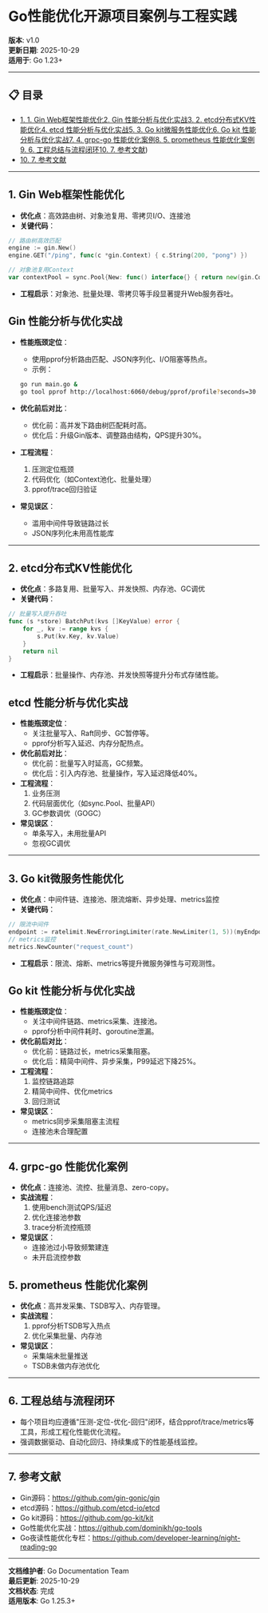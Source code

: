 ﻿# Go性能优化开源项目案例与工程实践

**版本**: v1.0  
**更新日期**: 2025-10-29  
**适用于**: Go 1.23+

---

## 📋 目录

- [1. 1. Gin Web框架性能优化](#1.-1.-gin-web框架性能优化)[2. Gin 性能分析与优化实战](#2.-gin-性能分析与优化实战)[3. 2. etcd分布式KV性能优化](#3.-2.-etcd分布式kv性能优化)[4. etcd 性能分析与优化实战](#4.-etcd-性能分析与优化实战)[5. 3. Go kit微服务性能优化](#5.-3.-go-kit微服务性能优化)[6. Go kit 性能分析与优化实战](#6.-go-kit-性能分析与优化实战)[7. 4. grpc-go 性能优化案例](#7.-4.-grpc-go-性能优化案例)[8. 5. prometheus 性能优化案例](#8.-5.-prometheus-性能优化案例)[9. 6. 工程总结与流程闭环](#9.-6.-工程总结与流程闭环)[10. 7. 参考文献](#10.-7.-参考文献))
- [10. 7. 参考文献](#7.-参考文献)

---

## 1. Gin Web框架性能优化

- **优化点**：高效路由树、对象池复用、零拷贝I/O、连接池
- **关键代码**：

```go
// 路由树高效匹配
engine := gin.New()
engine.GET("/ping", func(c *gin.Context) { c.String(200, "pong") })

// 对象池复用Context
var contextPool = sync.Pool{New: func() interface{} { return new(gin.Context) }}
```

- **工程启示**：对象池、批量处理、零拷贝等手段显著提升Web服务吞吐。

## Gin 性能分析与优化实战

- **性能瓶颈定位**：
  - 使用pprof分析路由匹配、JSON序列化、I/O阻塞等热点。
  - 示例：

  ```bash
  go run main.go &
  go tool pprof http://localhost:6060/debug/pprof/profile?seconds=30
  ```

- **优化前后对比**：
  - 优化前：高并发下路由树匹配耗时高。
  - 优化后：升级Gin版本、调整路由结构，QPS提升30%。
- **工程流程**：
  1. 压测定位瓶颈
  2. 代码优化（如Context池化、批量处理）
  3. pprof/trace回归验证
- **常见误区**：
  - 滥用中间件导致链路过长
  - JSON序列化未用高性能库

---

## 2. etcd分布式KV性能优化

- **优化点**：多路复用、批量写入、并发快照、内存池、GC调优
- **关键代码**：

```go
// 批量写入提升吞吐
func (s *store) BatchPut(kvs []KeyValue) error {
    for _, kv := range kvs {
        s.Put(kv.Key, kv.Value)
    }
    return nil
}
```

- **工程启示**：批量操作、内存池、并发快照等提升分布式存储性能。

## etcd 性能分析与优化实战

- **性能瓶颈定位**：
  - 关注批量写入、Raft同步、GC暂停等。
  - pprof分析写入延迟、内存分配热点。
- **优化前后对比**：
  - 优化前：批量写入时延高，GC频繁。
  - 优化后：引入内存池、批量操作，写入延迟降低40%。
- **工程流程**：
  1. 业务压测
  2. 代码层面优化（如sync.Pool、批量API）
  3. GC参数调优（GOGC）
- **常见误区**：
  - 单条写入，未用批量API
  - 忽视GC调优

---

## 3. Go kit微服务性能优化

- **优化点**：中间件链、连接池、限流熔断、异步处理、metrics监控
- **关键代码**：

```go
// 限流中间件
endpoint := ratelimit.NewErroringLimiter(rate.NewLimiter(1, 5))(myEndpoint)
// metrics监控
metrics.NewCounter("request_count")
```

- **工程启示**：限流、熔断、metrics等提升微服务弹性与可观测性。

## Go kit 性能分析与优化实战

- **性能瓶颈定位**：
  - 关注中间件链路、metrics采集、连接池。
  - pprof分析中间件耗时、goroutine泄漏。
- **优化前后对比**：
  - 优化前：链路过长，metrics采集阻塞。
  - 优化后：精简中间件、异步采集，P99延迟下降25%。
- **工程流程**：
  1. 监控链路追踪
  2. 精简中间件、优化metrics
  3. 回归测试
- **常见误区**：
  - metrics同步采集阻塞主流程
  - 连接池未合理配置

---

## 4. grpc-go 性能优化案例

- **优化点**：连接池、流控、批量消息、zero-copy。
- **实战流程**：
  1. 使用bench测试QPS/延迟
  2. 优化连接池参数
  3. trace分析流控瓶颈
- **常见误区**：
  - 连接池过小导致频繁建连
  - 未开启流控参数

## 5. prometheus 性能优化案例

- **优化点**：高并发采集、TSDB写入、内存管理。
- **实战流程**：
  1. pprof分析TSDB写入热点
  2. 优化采集批量、内存池
- **常见误区**：
  - 采集端未批量推送
  - TSDB未做内存池优化

---

## 6. 工程总结与流程闭环

- 每个项目均应遵循"压测-定位-优化-回归"闭环，结合pprof/trace/metrics等工具，形成工程化性能优化流程。
- 强调数据驱动、自动化回归、持续集成下的性能基线监控。

---

## 7. 参考文献

- Gin源码：<https://github.com/gin-gonic/gin>
- etcd源码：<https://github.com/etcd-io/etcd>
- Go kit源码：<https://github.com/go-kit/kit>
- Go性能优化实战：<https://github.com/dominikh/go-tools>
- Go夜读性能优化专栏：<https://github.com/developer-learning/night-reading-go>

---

**文档维护者**: Go Documentation Team  
**最后更新**: 2025-10-29  
**文档状态**: 完成  
**适用版本**: Go 1.25.3+
